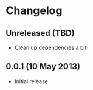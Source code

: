 # Changelog

## Unreleased (TBD)

 * Clean up dependencies a bit


## 0.0.1 (10 May 2013)

 * Initial release